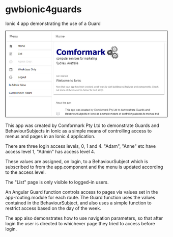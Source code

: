 # gwbionic4guards
Ionic 4 app demonstrating the use of a Guard

<img src="preview/ionicguards_01.jpg" alt="Preview of gwb ionic 4 guards app" title="Preview of gwb ionic 4 guards app" width="640" style="border: solid 1px black; padding: 2px;"/>

This app was created by Comformark Pty Ltd to demonstrate Guards and BehaviourSubjects in Ionic as a simple means of controlling access to menus and pages in an Ionic 4 application.

There are three login access levels, 0, 1 and 4. "Adam", "Anne" etc have access level 1, "Admin" has access level 4. 

These values are assigned, on login, to a BehaviourSubject which is subscribed to from the app.component and the menu is updated according to the access level. 

The "List" page is only visible to logged-in users.

An Angular Guard function controls access to pages via values set in the app-routing.module for each route. The Guard function uses the values contained in the BehaviourSubject, and also uses a simple function to restrict access based on the day of the week.

The app also demonstrates how to use navigation parameters, so that after login the user is directed to whichever page they tried to access before login.

